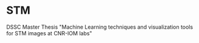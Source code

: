 # STM
DSSC Master Thesis "Machine Learning techniques and visualization tools for STM images at CNR-IOM labs" 
